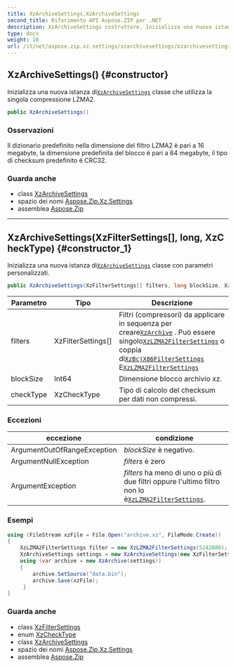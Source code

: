 ```yaml
---
title: XzArchiveSettings.XzArchiveSettings
second_title: Riferimento API Aspose.ZIP per .NET
description: XzArchiveSettings costruttore. Inizializza una nuova istanza diXzArchiveSettings classe che utilizza la singola compressione LZMA2.
type: docs
weight: 10
url: /it/net/aspose.zip.xz.settings/xzarchivesettings/xzarchivesettings/
---
```

## XzArchiveSettings() {#constructor}

Inizializza una nuova istanza di[`XzArchiveSettings`](../) classe che utilizza la singola compressione LZMA2.

```csharp
public XzArchiveSettings()
```

### Osservazioni

Il dizionario predefinito nella dimensione del filtro LZMA2 è pari a 16 megabyte, la dimensione predefinita del blocco è pari a 64 megabyte, il tipo di checksum predefinito è CRC32.

### Guarda anche

* class [XzArchiveSettings](../)
* spazio dei nomi [Aspose.Zip.Xz.Settings](../../xzarchivesettings/)
* assemblea [Aspose.Zip](../../../)

---

## XzArchiveSettings(XzFilterSettings[], long, XzCheckType) {#constructor_1}

Inizializza una nuova istanza di[`XzArchiveSettings`](../) classe con parametri personalizzati.

```csharp
public XzArchiveSettings(XzFilterSettings[] filters, long blockSize, XzCheckType checkType)
```

| Parametro | Tipo | Descrizione |
| --- | --- | --- |
| filters | XzFilterSettings[] | Filtri (compressori) da applicare in sequenza per creare[`XzArchive`](../../../aspose.zip.xz/xzarchive/) . Può essere singolo[`XzLZMA2FilterSettings`](../../xzlzma2filtersettings/) o coppia di[`XzBcjX86FilterSettings`](../../xzbcjx86filtersettings/) E[`XzLZMA2FilterSettings`](../../xzlzma2filtersettings/) |
| blockSize | Int64 | Dimensione blocco archivio xz. |
| checkType | XzCheckType | Tipo di calcolo del checksum per dati non compressi. |

### Eccezioni

| eccezione | condizione |
| --- | --- |
| ArgumentOutOfRangeException | *blockSize* è negativo. |
| ArgumentNullException | *filters* è zero |
| ArgumentException | *filters* ha meno di uno o più di due filtri oppure l'ultimo filtro non lo è[`XzLZMA2FilterSettings`](../../xzlzma2filtersettings/). |

### Esempi

```csharp
using (FileStream xzFile = File.Open("archive.xz", FileMode.Create))
{
    XzLZMA2FilterSettings filter = new XzLZMA2FilterSettings(5242880);
    XzArchiveSettings settings = new XzArchiveSettings(new XzFilterSettings[] {filter}, 10485760, XzCheckType.Crc32);
    using (var archive = new XzArchive(settings))
    {
        archive.SetSource("data.bin");
        archive.Save(xzFile);
     }
}
```

### Guarda anche

* class [XzFilterSettings](../../xzfiltersettings/)
* enum [XzCheckType](../../xzchecktype/)
* class [XzArchiveSettings](../)
* spazio dei nomi [Aspose.Zip.Xz.Settings](../../xzarchivesettings/)
* assemblea [Aspose.Zip](../../../)



